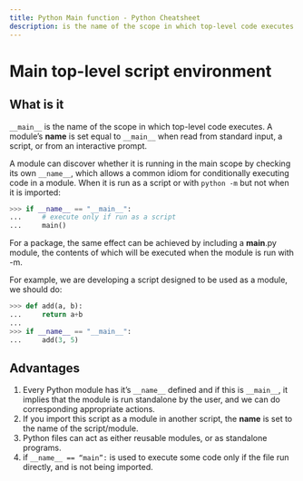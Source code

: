 ```yaml
---
title: Python Main function - Python Cheatsheet
description: is the name of the scope in which top-level code executes. A module’s name is set equal to main when read from standard input, a script, or from an interactive prompt.
---
```


<base-title :title="frontmatter.title" :description="frontmatter.description">

# Main top-level script environment

</base-title>

## What is it

`__main__` is the name of the scope in which top-level code executes.
A module’s **name** is set equal to `__main__` when read from standard input, a script, or from an interactive prompt.

A module can discover whether it is running in the main scope by checking its own `__name__`, which allows a common idiom for conditionally executing code in a module. When it is run as a script or with `python -m` but not when it is imported:

```python
>>> if __name__ == "__main__":
...     # execute only if run as a script
...     main()
```

For a package, the same effect can be achieved by including a **main**.py module, the contents of which will be executed when the module is run with -m.

For example, we are developing a script designed to be used as a module, we should do:

```python
>>> def add(a, b):
...     return a+b
...
>>> if __name__ == "__main__":
...     add(3, 5)
```

## Advantages

1. Every Python module has it’s `__name__` defined and if this is `__main__`, it implies that the module is run standalone by the user, and we can do corresponding appropriate actions.
2. If you import this script as a module in another script, the **name** is set to the name of the script/module.
3. Python files can act as either reusable modules, or as standalone programs.
4. if `__name__ == “main”:` is used to execute some code only if the file run directly, and is not being imported.
